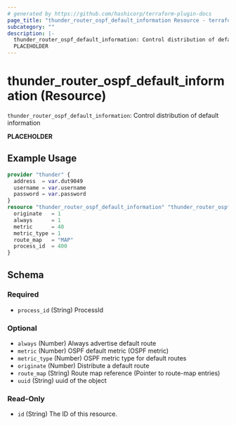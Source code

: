 ```yaml
---
# generated by https://github.com/hashicorp/terraform-plugin-docs
page_title: "thunder_router_ospf_default_information Resource - terraform-provider-thunder"
subcategory: ""
description: |-
  thunder_router_ospf_default_information: Control distribution of default information
  PLACEHOLDER
---
```


# thunder_router_ospf_default_information (Resource)

`thunder_router_ospf_default_information`: Control distribution of default information

__PLACEHOLDER__

## Example Usage

```terraform
provider "thunder" {
  address  = var.dut9049
  username = var.username
  password = var.password
}
resource "thunder_router_ospf_default_information" "thunder_router_ospf_default_information" {
  originate   = 1
  always      = 1
  metric      = 40
  metric_type = 1
  route_map   = "MAP"
  process_id  = 400
}
```

<!-- schema generated by tfplugindocs -->
## Schema

### Required

- `process_id` (String) ProcessId

### Optional

- `always` (Number) Always advertise default route
- `metric` (Number) OSPF default metric (OSPF metric)
- `metric_type` (Number) OSPF metric type for default routes
- `originate` (Number) Distribute a default route
- `route_map` (String) Route map reference (Pointer to route-map entries)
- `uuid` (String) uuid of the object

### Read-Only

- `id` (String) The ID of this resource.


